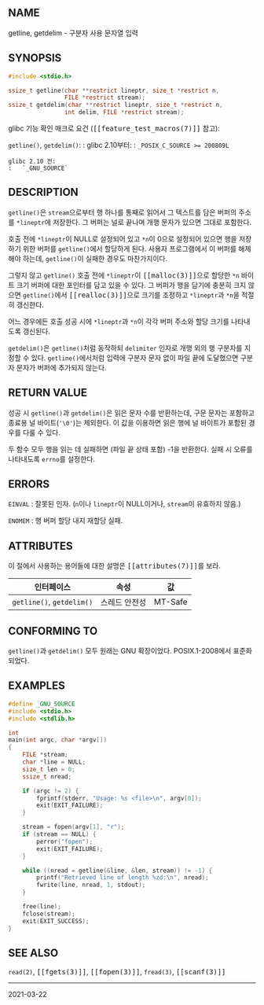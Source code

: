 ## NAME

getline, getdelim - 구분자 사용 문자열 입력

## SYNOPSIS

```c
#include <stdio.h>

ssize_t getline(char **restrict lineptr, size_t *restrict n,
                FILE *restrict stream);
ssize_t getdelim(char **restrict lineptr, size_t *restrict n,
                int delim, FILE *restrict stream);
```

glibc 기능 확인 매크로 요건 (<tt>[[feature_test_macros(7)]]</tt> 참고):

`getline()`, `getdelim()`:
:   glibc 2.10부터:
    :   `_POSIX_C_SOURCE >= 200809L`

    glibc 2.10 전:
    :   `_GNU_SOURCE`

## DESCRIPTION

`getline()`은 `stream`으로부터 행 하나를 통째로 읽어서 그 텍스트를 담은 버퍼의 주소를 `*lineptr`에 저장한다. 그 버퍼는 널로 끝나며 개행 문자가 있으면 그대로 포함한다.

호출 전에 `*lineptr`이 NULL로 설정되어 있고 `*n`이 0으로 설정되어 있으면 행을 저장하기 위한 버퍼를 `getline()`에서 할당하게 된다. 사용자 프로그램에서 이 버퍼를 해제해야 하는데, `getline()`이 실패한 경우도 마찬가지이다.

그렇지 않고 `getline()` 호출 전에 `*lineptr`이 <tt>[[malloc(3)]]</tt>으로 할당한 `*n` 바이트 크기 버퍼에 대한 포인터를 담고 있을 수 있다. 그 버퍼가 행을 담기에 충분히 크지 않으면 `getline()`에서 <tt>[[realloc(3)]]</tt>으로 크기를 조정하고 `*lineptr`과 `*n`을 적절히 갱신한다.

어느 경우에든 호출 성공 시에 `*lineptr`과 `*n`이 각각 버퍼 주소와 할당 크기를 나타내도록 갱신된다.

`getdelim()`은 `getline()`처럼 동작하되 `delimiter` 인자로 개행 외의 행 구분자를 지정할 수 있다. `getline()`에서처럼 입력에 구분자 문자 없이 파일 끝에 도달했으면 구분자 문자가 버퍼에 추가되지 않는다.

## RETURN VALUE

성공 시 `getline()`과 `getdelim()`은 읽은 문자 수를 반환하는데, 구문 문자는 포함하고 종료용 널 바이트(`'\0'`)는 제외한다. 이 값을 이용하면 읽은 행에 널 바이트가 포함된 경우를 다룰 수 있다.

두 함수 모두 행을 읽는 데 실패하면 (파일 끝 상태 포함) -1을 반환한다. 실패 시 오류를 나타내도록 `errno`를 설정한다.

## ERRORS

`EINVAL`
:   잘못된 인자. (`n`이나 `lineptr`이 NULL이거나, `stream`이 유효하지 않음.)

`ENOMEM`
:   행 버퍼 할당 내지 재할당 실패.

## ATTRIBUTES

이 절에서 사용하는 용어들에 대한 설명은 <tt>[[attributes(7)]]</tt>를 보라.

| 인터페이스 | 속성 | 값 |
| --- | --- | --- |
| `getline()`, `getdelim()` | 스레드 안전성 | MT-Safe |

## CONFORMING TO

`getline()`과 `getdelim()` 모두 원래는 GNU 확장이었다. POSIX.1-2008에서 표준화되었다.

## EXAMPLES

```c
#define _GNU_SOURCE
#include <stdio.h>
#include <stdlib.h>

int
main(int argc, char *argv[])
{
    FILE *stream;
    char *line = NULL;
    size_t len = 0;
    ssize_t nread;

    if (argc != 2) {
        fprintf(stderr, "Usage: %s <file>\n", argv[0]);
        exit(EXIT_FAILURE);
    }

    stream = fopen(argv[1], "r");
    if (stream == NULL) {
        perror("fopen");
        exit(EXIT_FAILURE);
    }

    while ((nread = getline(&line, &len, stream)) != -1) {
        printf("Retrieved line of length %zd:\n", nread);
        fwrite(line, nread, 1, stdout);
    }

    free(line);
    fclose(stream);
    exit(EXIT_SUCCESS);
}
```

## SEE ALSO

`read(2)`, <tt>[[fgets(3)]]</tt>, <tt>[[fopen(3)]]</tt>, `fread(3)`, <tt>[[scanf(3)]]</tt>

----

2021-03-22
